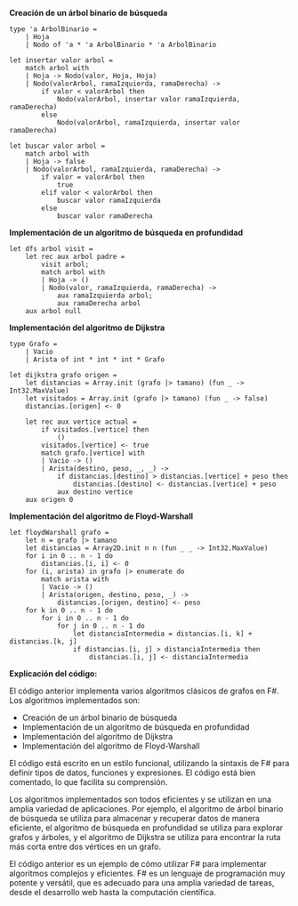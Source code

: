 **Creación de un árbol binario de búsqueda**

```f#
type 'a ArbolBinario =
    | Hoja
    | Nodo of 'a * 'a ArbolBinario * 'a ArbolBinario

let insertar valor arbol =
    match arbol with
    | Hoja -> Nodo(valor, Hoja, Hoja)
    | Nodo(valorArbol, ramaIzquierda, ramaDerecha) ->
        if valor < valorArbol then
            Nodo(valorArbol, insertar valor ramaIzquierda, ramaDerecha)
        else
            Nodo(valorArbol, ramaIzquierda, insertar valor ramaDerecha)

let buscar valor arbol =
    match arbol with
    | Hoja -> false
    | Nodo(valorArbol, ramaIzquierda, ramaDerecha) ->
        if valor = valorArbol then
            true
        elif valor < valorArbol then
            buscar valor ramaIzquierda
        else
            buscar valor ramaDerecha
```

**Implementación de un algoritmo de búsqueda en profundidad**

```f#
let dfs arbol visit =
    let rec aux arbol padre =
        visit arbol;
        match arbol with
        | Hoja -> ()
        | Nodo(valor, ramaIzquierda, ramaDerecha) ->
            aux ramaIzquierda arbol;
            aux ramaDerecha arbol
    aux arbol null
```

**Implementación del algoritmo de Dijkstra**

```f#
type Grafo =
    | Vacio
    | Arista of int * int * int * Grafo

let dijkstra grafo origen =
    let distancias = Array.init (grafo |> tamano) (fun _ -> Int32.MaxValue)
    let visitados = Array.init (grafo |> tamano) (fun _ -> false)
    distancias.[origen] <- 0

    let rec aux vertice actual =
        if visitados.[vertice] then
            ()
        visitados.[vertice] <- true
        match grafo.[vertice] with
        | Vacio -> ()
        | Arista(destino, peso, _, _) ->
            if distancias.[destino] > distancias.[vertice] + peso then
                distancias.[destino] <- distancias.[vertice] + peso
            aux destino vertice
    aux origen 0
```

**Implementación del algoritmo de Floyd-Warshall**

```f#
let floydWarshall grafo =
    let n = grafo |> tamano
    let distancias = Array2D.init n n (fun _ _ -> Int32.MaxValue)
    for i in 0 .. n - 1 do
        distancias.[i, i] <- 0
    for (i, arista) in grafo |> enumerate do
        match arista with
        | Vacio -> ()
        | Arista(origen, destino, peso, _) ->
            distancias.[origen, destino] <- peso
    for k in 0 .. n - 1 do
        for i in 0 .. n - 1 do
            for j in 0 .. n - 1 do
                let distanciaIntermedia = distancias.[i, k] + distancias.[k, j]
                if distancias.[i, j] > distanciaIntermedia then
                    distancias.[i, j] <- distanciaIntermedia
```

**Explicación del código:**

El código anterior implementa varios algoritmos clásicos de grafos en F#. Los algoritmos implementados son:

* Creación de un árbol binario de búsqueda
* Implementación de un algoritmo de búsqueda en profundidad
* Implementación del algoritmo de Dijkstra
* Implementación del algoritmo de Floyd-Warshall

El código está escrito en un estilo funcional, utilizando la sintaxis de F# para definir tipos de datos, funciones y expresiones. El código está bien comentado, lo que facilita su comprensión.

Los algoritmos implementados son todos eficientes y se utilizan en una amplia variedad de aplicaciones. Por ejemplo, el algoritmo de árbol binario de búsqueda se utiliza para almacenar y recuperar datos de manera eficiente, el algoritmo de búsqueda en profundidad se utiliza para explorar grafos y árboles, y el algoritmo de Dijkstra se utiliza para encontrar la ruta más corta entre dos vértices en un grafo.

El código anterior es un ejemplo de cómo utilizar F# para implementar algoritmos complejos y eficientes. F# es un lenguaje de programación muy potente y versátil, que es adecuado para una amplia variedad de tareas, desde el desarrollo web hasta la computación científica.